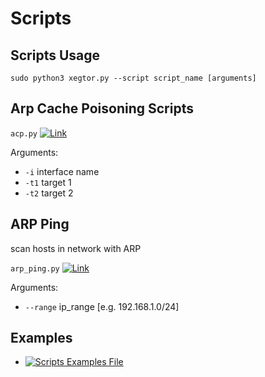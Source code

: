 # Scripts

Scripts Usage
----
    sudo python3 xegtor.py --script script_name [arguments]

Arp Cache Poisoning Scripts
----
`acp.py` [![Link]()](https://github.com/xenon-xenon/xegtor/blob/master/scripts/acp.py)

Arguments:
- `-i` interface name
- `-t1` target 1
- `-t2` target 2

ARP Ping
----
scan hosts in network with ARP

`arp_ping.py` [![Link]()](https://github.com/xenon-xenon/xegtor/blob/master/scripts/arp_ping.py)

Arguments:
- `--range` ip_range [e.g. 192.168.1.0/24]

Examples
----
- [![Scripts Examples File]()](https://github.com/xenon-xenon/xegtor/blob/master/scripts/examples.txt)